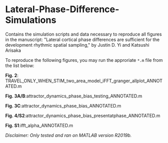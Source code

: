# Lateral-Phase-Difference-Simulations
Contains the simulation scripts and data necessary to reproduce all figures in the manuscript: "Lateral cortical phase differences are sufficient for the development rhythmic spatial sampling," by Justin D. Yi and  Katsushi Arisaka

To reproduce the following figures, you may run the approriate `*.m` file from the list below:

**Fig. 2**: TRAVEL_ONLY_WHEN_STIM_two_area_model_iFFT_granger_allplot_ANNOTATED.m


**Fig. 3A/B**:attractor_dynamics_phase_bias_testing_ANNOTATED.m


**Fig. 3C**:attractor_dynamics_phase_bias_ANNOTATED.m


**Fig. 4/S2**:attractor_dynamics_phase_bias_presentatphase_ANNOTATED.m


**Fig. S1**:ifft_alpha_ANNOTATED.m

*Disclaimer: Only tested and ran on MATLAB version R2019b.*

